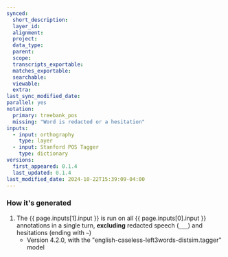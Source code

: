 ```yaml
---
synced:
  short_description: 
  layer_id:
  alignment:
  project:
  data_type:
  parent:
  scope:
  transcripts_exportable:
  matches_exportable:
  searchable:
  viewable:
  extra:
last_sync_modified_date: 
parallel: yes
notation:
  primary: treebank_pos
  missing: "Word is redacted or a hesitation"
inputs:
  - input: orthography
    type: layer
  - input: Stanford POS Tagger
    type: dictionary
versions:
  first_appeared: 0.1.4
  last_updated: 0.1.4
last_modified_date: 2024-10-22T15:39:09-04:00
---
```




### How it's generated

1. The {{ page.inputs[1].input }} is run on all <span class="layer">{{ page.inputs[0].input }}</span> annotations in a single <span class="layer">turn</span>, **excluding** redacted speech (`___`) and hesitations (ending with `~`)
   - Version 4.2.0, with the "english-caseless-left3words-distsim.tagger" model
